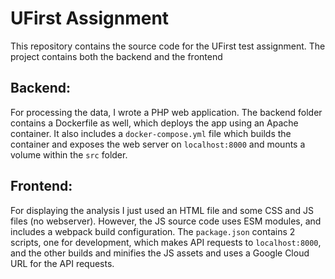 # UFirst Assignment 

This repository contains the source code for the UFirst test assignment. The project contains both the backend and the frontend

## Backend:

For processing the data, I wrote a PHP web application. The backend folder contains a Dockerfile as well, which deploys the app using an Apache container. It also
includes a `docker-compose.yml` file which builds the container and exposes the web server on `localhost:8000` and mounts a volume
within the `src` folder.

## Frontend:

For displaying the analysis I just used an HTML file and some CSS and JS files (no webserver). However, the JS source code uses ESM modules, and includes a webpack build configuration. The
`package.json` contains 2 scripts, one for development, which makes API requests to `localhost:8000`, and the other builds and minifies the JS assets
and uses a Google Cloud URL for the API requests.
